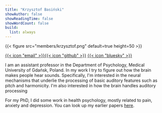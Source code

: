 ```yaml
---
title: "Krzysztof Basiński"
showAuthor: false
showReadingTime: false
showWordCount: false
build:
  list: always
---
```






{{< figure src="members/krzysztof.png"  default=true height=50 >}}



[{{< icon "email" >}}](mailto:k.basinski@gumed.edu.pl)[{{< icon "github" >}}](http://github.com) [{{< icon "bluesky" >}}](https://bsky.app/profile/kbas.bsky.social)


I am an assistant professor in the Department of Psychology, Medical University of Gdańsk, Poland. In my work I try to figure out how the brain makes people hear sounds. Specifically, I'm interested in the neural mechanisms that underlie the processing of basic auditory features such as pitch and harmonicity. I'm also interested in how the brain handles auditory processing  

For my PhD, I did some work in health psychology, mostly related to pain, anxiety and depression. You can look up my earlier papers [here](https://scholar.google.com/citations?user=BuBtcw0AAAAJ&hl=pl).